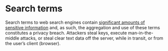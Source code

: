 # Search terms

Search terms to web search engines contain [significant amounts of sensitive information](se/threats/Information-exposure.md) and, as such, the aggregation and use of these terms constitutes a privacy breach. Attackers steal keys, execute man-in-the-middle attacks, or steal clear text data off the server, while in transit, or from the user’s client (browser). 
